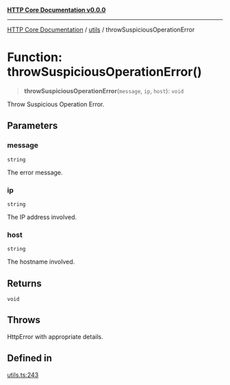 [**HTTP Core Documentation v0.0.0**](../../README.md)

***

[HTTP Core Documentation](../../modules.md) / [utils](../README.md) / throwSuspiciousOperationError

# Function: throwSuspiciousOperationError()

> **throwSuspiciousOperationError**(`message`, `ip`, `host`): `void`

Throw Suspicious Operation Error.

## Parameters

### message

`string`

The error message.

### ip

`string`

The IP address involved.

### host

`string`

The hostname involved.

## Returns

`void`

## Throws

HttpError with appropriate details.

## Defined in

[utils.ts:243](https://github.com/stonemjs/http-core/blob/24dd4b3f1e59fc19fb65fa5316121fe4b68e4f41/src/utils.ts#L243)
